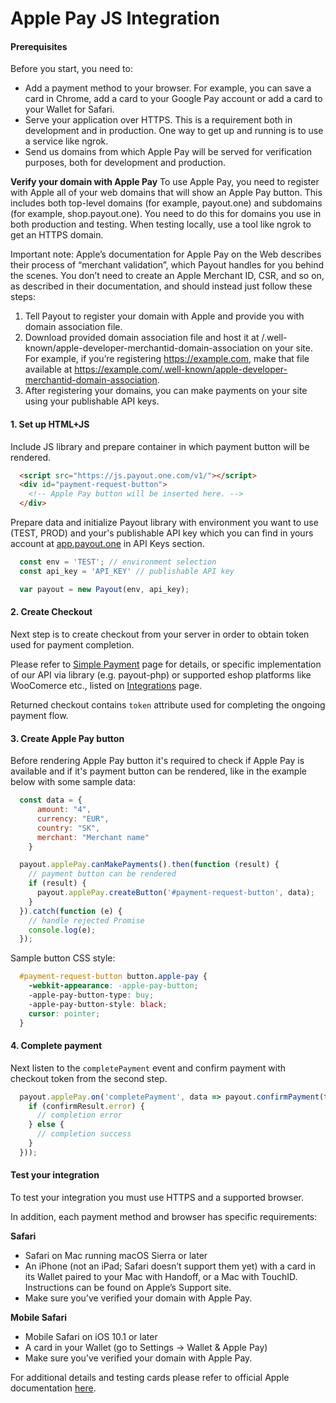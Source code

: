 # Apple Pay JS Integration

#### Prerequisites

Before you start, you need to:

  * Add a payment method to your browser. For example, you can save a card in Chrome, add a card to your Google Pay account or add a card to your Wallet for Safari.
  * Serve your application over HTTPS. This is a requirement both in development and in production. One way to get up and running is to use a service like ngrok.
  * Send us domains from which Apple Pay will be served for verification purposes, both for development and production.

**Verify your domain with Apple Pay**
To use Apple Pay, you need to register with Apple all of your web domains that will show an Apple Pay button. This includes both top-level domains (for example, payout.one) and subdomains (for example, shop.payout.one). You need to do this for domains you use in both production and testing. When testing locally, use a tool like ngrok to get an HTTPS domain.

Important note: Apple’s documentation for Apple Pay on the Web describes their process of “merchant validation”, which Payout handles for you behind the scenes. You don’t need to create an Apple Merchant ID, CSR, and so on, as described in their documentation, and should instead just follow these steps:

1. Tell Payout to register your domain with Apple and provide you with domain association file.
2. Download provided domain association file and host it at /.well-known/apple-developer-merchantid-domain-association on your site. For example, if you’re registering https://example.com, make that file available at https://example.com/.well-known/apple-developer-merchantid-domain-association.
3. After registering your domains, you can make payments on your site using your publishable API keys.

#### 1. Set up HTML+JS

Include JS library and prepare container in which payment button will be rendered.

```html
  <script src="https://js.payout.one.com/v1/"></script>
  <div id="payment-request-button">
    <!-- Apple Pay button will be inserted here. -->
  </div>
```

Prepare data and initialize Payout library with environment you want to use (TEST, PROD) and your's publishable API key which you can find in yours account at [app.payout.one](app.payout.one) in API Keys section.

```javascript
  const env = 'TEST'; // environment selection
  const api_key = 'API_KEY' // publishable API key

  var payout = new Payout(env, api_key);
```

#### 2. Create Checkout
Next step is to create checkout from your server in order to obtain token used for payment completion.

Please refer to [Simple Payment](https://developers.payout.tech/#/use-cases/simple-payment) page for details, or specific implementation of our API via library (e.g. payout-php) or supported eshop platforms like WooComerce etc., listed on [Integrations](https://developers.payout.tech/#/integrations) page.

Returned checkout contains `token` attribute used for completing the ongoing payment flow.

#### 3. Create Apple Pay button
Before rendering Apple Pay button it's required to check if Apple Pay is available and if it's payment button can be rendered, like in the example below with some sample data:

```javascript
  const data = {
      amount: "4",
      currency: "EUR",
      country: "SK",
      merchant: "Merchant name"
    }

  payout.applePay.canMakePayments().then(function (result) {
    // payment button can be rendered
    if (result) {
      payout.applePay.createButton('#payment-request-button', data);
    }
  }).catch(function (e) {
    // handle rejected Promise
    console.log(e);
  });
```

Sample button CSS style:

```css
  #payment-request-button button.apple-pay {
    -webkit-appearance: -apple-pay-button;
    -apple-pay-button-type: buy;
    -apple-pay-button-style: black;
    cursor: pointer;
  }
```

#### 4. Complete payment
Next listen to the `completePayment` event and confirm payment with checkout token from the second step.

```javascript
  payout.applePay.on('completePayment', data => payout.confirmPayment(token).then(function (confirmResult) {
    if (confirmResult.error) {
      // completion error
    } else {
      // completion success
    }
  }));
```

#### Test your integration
To test your integration you must use HTTPS and a supported browser.

In addition, each payment method and browser has specific requirements:

**Safari**
  * Safari on Mac running macOS Sierra or later
  * An iPhone (not an iPad; Safari doesn’t support them yet) with a card in its Wallet paired to your Mac with Handoff, or a Mac with TouchID. Instructions can be found on Apple’s Support site.
  * Make sure you’ve verified your domain with Apple Pay.

**Mobile Safari**
  * Mobile Safari on iOS 10.1 or later
  * A card in your Wallet (go to Settings → Wallet & Apple Pay)
  * Make sure you’ve verified your domain with Apple Pay.

For additional details and testing cards please refer to official Apple documentation [here](https://developer.apple.com/apple-pay/sandbox-testing/).
